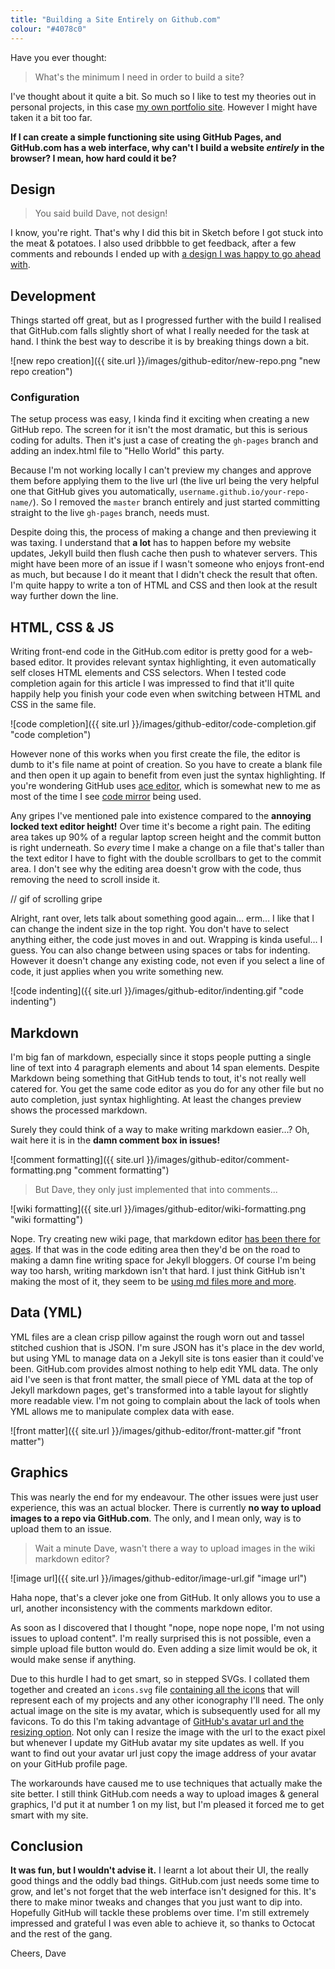 ```yaml
---
title: "Building a Site Entirely on Github.com"
colour: "#4078c0"
---
```


Have you ever thought:

> What's the minimum I need in order to build a site?

I've thought about it quite a bit. So much so I like to test my theories out in personal projects, in this case [my own portfolio site](https://darn.es/). However I might have taken it a bit too far.

**If I can create a simple functioning site using GitHub Pages, and GitHub.com has a web interface, why can't I build a website _entirely_ in the browser? I mean, how hard could it be?**

<!-- more -->

## Design

> You said build Dave, not design!

I know, you're right. That's why I did this bit in Sketch before I got stuck into the meat & potatoes. I also used dribbble to get feedback, after a few comments and rebounds I ended up with [a design I was happy to go ahead with](https://dribbble.com/shots/2219504-darn-es-Revision-2-Design).

## Development

Things started off great, but as I progressed further with the build I realised that GitHub.com falls slightly short of what I really needed for the task at hand. I think the best way to describe it is by breaking things down a bit.

![new repo creation]({{ site.url }}/images/github-editor/new-repo.png "new repo creation")

### Configuration

The setup process was easy, I kinda find it exciting when creating a new GitHub repo. The screen for it isn't the most dramatic, but this is serious coding for adults. Then it's just a case of creating the `gh-pages` branch and adding an index.html file to "Hello World" this party.

Because I'm not working locally I can't preview my changes and approve them before applying them to the live url (the live url being the very helpful one that GitHub gives you automatically, `username.github.io/your-repo-name/`). So I removed the `master` branch entirely and just started committing straight to the live `gh-pages` branch, needs must.

Despite doing this, the process of making a change and then previewing it was taxing. I understand that **a lot** has to happen before my website updates, Jekyll build then flush cache then push to whatever servers. This might have been more of an issue if I wasn't someone who enjoys front-end as much, but because I do it meant that I didn't check the result that often. I'm quite happy to write a ton of HTML and CSS and then look at the result way further down the line.

## HTML, CSS & JS
Writing front-end code in the GitHub.com editor is pretty good for a web-based editor. It provides relevant syntax highlighting, it even automatically self closes HTML elements and CSS selectors. When I tested code completion again for this article I was impressed to find that it'll quite happily help you finish your code even when switching between HTML and CSS in the same file.

![code completion]({{ site.url }}/images/github-editor/code-completion.gif "code completion")


However none of this works when you first create the file, the editor is dumb to it's file name at point of creation. So you have to create a blank file and then open it up again to benefit from even just the syntax highlighting. If you're wondering GitHub uses [ace editor](https://ace.c9.io/#nav=about), which is somewhat new to me as most of the time I see [code mirror](https://codemirror.net/) being used.

Any gripes I've mentioned pale into existence compared to the **annoying locked text editor height!** Over time it's become a right pain. The editing area takes up 90% of a regular laptop screen height and the commit button is right underneath. So _every_ time I make a change on a file that's taller than the text editor I have to fight with the double scrollbars to get to the commit area. I don't see why the editing area doesn't grow with the code, thus removing the need to scroll inside it.

// gif of scrolling gripe

Alright, rant over, lets talk about something good again… erm… I like that I can change the indent size in the top right. You don't have to select anything either, the code just moves in and out. Wrapping is kinda useful… I guess. You can also change between using spaces or tabs for indenting. However it doesn't change any existing code, not even if you select a line of code, it just applies when you write something new.

![code indenting]({{ site.url }}/images/github-editor/indenting.gif "code indenting")

## Markdown

I'm big fan of markdown, especially since it stops people putting a single line of text into 4 paragraph elements and about 14 span elements. Despite Markdown being something that GitHub tends to tout, it's not really well catered for. You get the same code editor as you do for any other file but no auto completion, just syntax highlighting. At least the changes preview shows the processed markdown.

Surely they could think of a way to make writing markdown easier…? Oh, wait here it is in the **damn comment box in issues!**

![comment formatting]({{ site.url }}/images/github-editor/comment-formatting.png "comment formatting")

> But Dave, they only just implemented that into comments...

![wiki formatting]({{ site.url }}/images/github-editor/wiki-formatting.png "wiki formatting")

Nope. Try creating new wiki page, that markdown editor [has been there for ages](https://github.com/blog/774-git-powered-wikis-improved). If that was in the code editing area then they'd be on the road to making a damn fine writing space for Jekyll bloggers. Of course I'm being way too harsh, writing markdown isn't that hard. I just think GitHub isn't making the most of it, they seem to be [using md files more and more](https://github.com/blog/2111-issue-and-pull-request-templates).

## Data (YML)

YML files are a clean crisp pillow against the rough worn out and tassel stitched cushion that is JSON. I'm sure JSON has it's place in the dev world, but using YML to manage data on a Jekyll site is tons easier than it could've been. GitHub.com provides almost nothing to help edit YML data. The only aid I've seen is that front matter, the small piece of YML data at the top of Jekyll markdown pages, get's transformed into a table layout for slightly more readable view. I'm not going to complain about the lack of tools when YML allows me to manipulate complex data with ease.

![front matter]({{ site.url }}/images/github-editor/front-matter.gif "front matter")

## Graphics

This was nearly the end for my endeavour. The other issues were just user experience, this was an actual blocker. There is currently **no way to upload images to a repo via GitHub.com**. The only, and I mean only, way is to upload them to an issue.

> Wait a minute Dave, wasn't there a way to upload images in the wiki markdown editor?

![image url]({{ site.url }}/images/github-editor/image-url.gif "image url")

Haha nope, that's a clever joke one from GitHub. It only allows you to use a url, another inconsistency with the comments markdown editor.

As soon as I discovered that I thought "nope, nope nope nope, I'm not using issues to upload content". I'm really surprised this is not possible, even a simple upload file button would do. Even adding a size limit would be ok, it would make sense if anything.

Due to this hurdle I had to get smart, so in stepped SVGs. I collated them together and created an `icons.svg` file [containing all the icons](https://github.com/daviddarnes/darn.es/blob/gh-pages/_includes/icons.svg?short_path=b33e823) that will represent each of my projects and any other iconography I'll need. The only actual image on the site is my avatar, which is subsequently used for all my favicons. To do this I'm taking advantage of [GitHub's avatar url and the resizing option](https://github.com/daviddarnes/darn.es/blob/gh-pages/_includes/favicons.html). Not only can I resize the image with the url to the exact pixel but whenever I update my GitHub avatar my site updates as well. If you want to find out your avatar url just copy the image address of your avatar on your GitHub profile page.

The workarounds have caused me to use techniques that actually make the site better. I still think GitHub.com needs a way to upload images & general graphics, I'd put it at number 1 on my list, but I'm pleased it forced me to get smart with my site.

## Conclusion

**It was fun, but I wouldn't advise it.** I learnt a lot about their UI, the really good things and the oddly bad things. GitHub.com just needs some time to grow, and let's not forget that the web interface isn't designed for this. It's there to make minor tweaks and changes that you just want to dip into. Hopefully GitHub will tackle these problems over time. I'm still extremely impressed and grateful I was even able to achieve it, so thanks to Octocat and the rest of the gang.

Cheers, Dave
